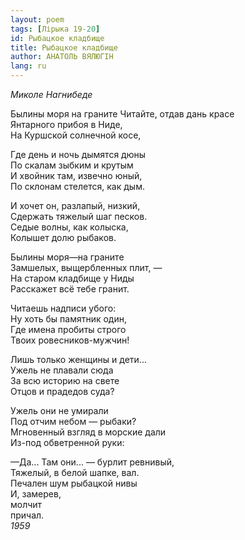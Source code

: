 ```yaml
---
layout: poem
tags: [Лірыка 19-20]
id: Рыбацкое кладбище
title: Рыбацкое кладбище
author: АНАТОЛЬ ВЯЛЮГІН
lang: ru
---
```



*Миколе Нагнибеде*

Былины моря на граните
Читайте, отдав дань красе  
Янтарного прибоя в Ниде,  
На Куршской солнечной косе,  

Где день и ночь дымятся дюны  
По скалам зыбким и крутым  
И хвойник там, извечно юный,  
По склонам стелется, как дым.  

И хочет он, разлапый, низкий,  
Сдержать тяжелый шаг песков.  
Седые волны, как колыска,  
Колышет долю рыбаков.  

Былины моря—на граните  
Замшелых, выщербленных плит, —  
На старом кладбище у Ниды  
Расскажет всё тебе гранит.  

Читаешь надписи убого:  
Ну хоть бы памятник один,  
Где имена пробиты строго  
Твоих ровесников-мужчин!  

Лишь только женщины и дети...  
Ужель не плавали сюда  
За всю историю на свете  
Отцов и прадедов суда?  

Ужель они не умирали  
Под отчим небом — рыбаки?  
Мгновенный взгляд в морские дали  
Из-под обветренной руки:  

—Да... Там они... — бурлит ревнивый,  
Тяжелый, в белой шапке, вал.  
Печален шум рыбацкой нивы  
И, замерев,  
молчит  
причал.  
*1959*  
